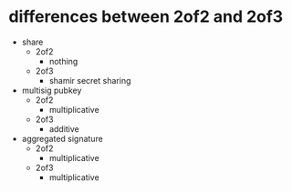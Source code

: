 # differences between 2of2 and 2of3

* share
    * 2of2
        * nothing
    * 2of3
        * shamir secret sharing
* multisig pubkey
    * 2of2
        * multiplicative
    * 2of3
        * additive
* aggregated signature
    * 2of2
        * multiplicative
    * 2of3
        * multiplicative

